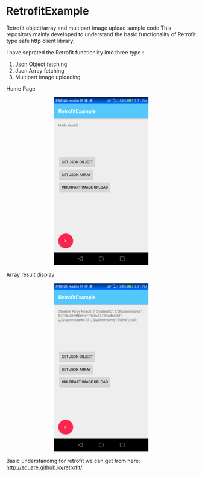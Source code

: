 # RetrofitExample
Retrofit object/array and multipart image upload sample code 
This repository mainly developed to understand the basic functionality of Retrofit type safe http client library.

I have seprated the Retrofit functionlity into three type :

1. Json Object fetching
2. Json Array fetching
3. Multipart image uploading
 

Home Page
<p align="center">
  <img src="https://github.com/Luckyrana001/RetrofitExample/blob/master/device-2016-09-21-153107.png" width="250"/>
</p>



Array result display
<p align="center">
  <img src="https://github.com/Luckyrana001/RetrofitExample/blob/master/device-2016-09-21-153138.png" width="250"/>
</p>




Basic understanding for retrofit we can get from here:
http://square.github.io/retrofit/
